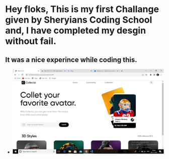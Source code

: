 #  Hey floks, This is my first Challange given by Sheryians Coding School and, I have completed my desgin without fail.
## It was a nice experince while coding this. 

+ <img src="image.png"/>
